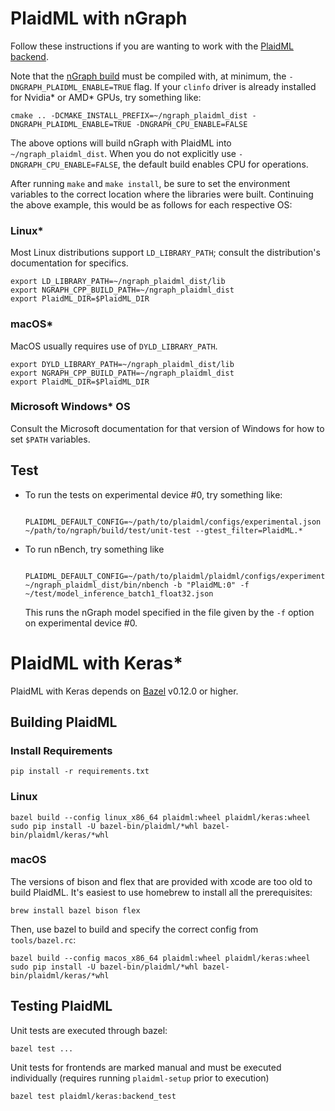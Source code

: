 
# PlaidML with nGraph

Follow these instructions if you are wanting to work with the [PlaidML backend].

Note that the [nGraph build] must be compiled with, at minimum, the 
`-DNGRAPH_PLAIDML_ENABLE=TRUE` flag. If your `clinfo` driver is already installed 
for Nvidia* or AMD* GPUs, try something like:  

    cmake .. -DCMAKE_INSTALL_PREFIX=~/ngraph_plaidml_dist -DNGRAPH_PLAIDML_ENABLE=TRUE -DNGRAPH_CPU_ENABLE=FALSE
  
The above options will build nGraph with PlaidML into `~/ngraph_plaidml_dist`. 
When you do not explicitly use `-DNGRAPH_CPU_ENABLE=FALSE`, the default build 
enables CPU for operations.

After running `make` and `make install`, be sure to set the environment variables 
to the correct location where the libraries were built. Continuing the above 
example, this would be as follows for each respective OS:  

### Linux\*

Most Linux distributions support `LD_LIBRARY_PATH`; consult the distribution's
documentation for specifics. 

    export LD_LIBRARY_PATH=~/ngraph_plaidml_dist/lib
    export NGRAPH_CPP_BUILD_PATH=~/ngraph_plaidml_dist
    export PlaidML_DIR=$PlaidML_DIR

### macOS\* 

MacOS usually requires use of `DYLD_LIBRARY_PATH`.

    export DYLD_LIBRARY_PATH=~/ngraph_plaidml_dist/lib
    export NGRAPH_CPP_BUILD_PATH=~/ngraph_plaidml_dist
    export PlaidML_DIR=$PlaidML_DIR

### Microsoft Windows\* OS 

Consult the Microsoft documentation for that version of Windows for how to set 
`$PATH` variables.


## Test 

- To run the tests on experimental device #0, try something like:
  
        PLAIDML_DEFAULT_CONFIG=~/path/to/plaidml/configs/experimental.json ~/path/to/ngraph/build/test/unit-test --gtest_filter=PlaidML.*


- To run nBench, try something like

        PLAIDML_DEFAULT_CONFIG=~/path/to/plaidml/plaidml/configs/experimental.json ~/ngraph_plaidml_dist/bin/nbench -b "PlaidML:0" -f ~/test/model_inference_batch1_float32.json

  This runs the nGraph model specified in the file given by the `-f` option on 
  experimental device #0.


# PlaidML with Keras\*

PlaidML with Keras depends on [Bazel] v0.12.0 or higher.

## Building PlaidML

### Install Requirements

    pip install -r requirements.txt

### Linux

    bazel build --config linux_x86_64 plaidml:wheel plaidml/keras:wheel
    sudo pip install -U bazel-bin/plaidml/*whl bazel-bin/plaidml/keras/*whl

### macOS

The versions of bison and flex that are provided with xcode are too old to build 
PlaidML. It's easiest to use homebrew to install all the prerequisites:

    brew install bazel bison flex

Then, use bazel to build and specify the correct config from ``tools/bazel.rc``: 

    bazel build --config macos_x86_64 plaidml:wheel plaidml/keras:wheel
    sudo pip install -U bazel-bin/plaidml/*whl bazel-bin/plaidml/keras/*whl

## Testing PlaidML

Unit tests are executed through bazel:

    bazel test ...

Unit tests for frontends are marked manual and must be executed individually (requires 
running `plaidml-setup` prior to execution)

    bazel test plaidml/keras:backend_test


[Bazel]:http://bazel.build
[PlaidML backend]:https://ngraph.nervanasys.com/docs/latest/programmable/index.html#plaidml
[nGraph build]:https://ngraph.nervanasys.com/docs/latest/buildlb.html 
